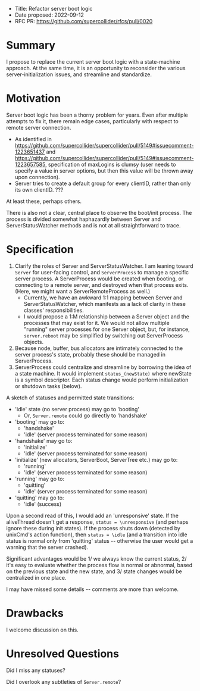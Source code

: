 - Title: Refactor server boot logic
- Date proposed: 2022-09-12
- RFC PR: https://github.com/supercollider/rfcs/pull/0020

# Summary

I propose to replace the current server boot logic with a state-machine approach. At the same time, it is an opportunity to reconsider the various server-initialization issues, and streamline and standardize.

# Motivation

Server boot logic has been a thorny problem for years. Even after multiple attempts to fix it, there remain edge cases, particularly with respect to remote server connection.

- As identified in https://github.com/supercollider/supercollider/pull/5149#issuecomment-1223651437 and https://github.com/supercollider/supercollider/pull/5149#issuecomment-1223657585, specification of maxLogins is clumsy (user needs to specify a value in server options, but then this value will be thrown away upon connection).
- Server tries to create a default group for every clientID, rather than only its own clientID. ???

At least these, perhaps others.

There is also not a clear, central place to observe the boot/init process. The process is divided somewhat haphazardly between Server and ServerStatusWatcher methods and is not at all straightforward to trace.

# Specification

1. Clarify the roles of Server and ServerStatusWatcher. I am leaning toward `Server` for user-facing control, and `ServerProcess` to manage a specific server process. A ServerProcess would be created when booting, or connecting to a remote server, and destroyed when that process exits. (Here, we might want a ServerRemoteProcess as well.)
   - Currently, we have an awkward 1:1 mapping between Server and ServerStatusWatcher, which manifests as a lack of clarity in these classes' responsibilities.
   - I would propose a 1:M relationship between a Server object and the processes that may exist for it. We would not allow multiple "running" server processes for one Server object, but, for instance, `server.reboot` may be simplified by switching out ServerProcess objects.
2. Because node, buffer, bus allocators are intimately connected to the server process's state, probably these should be managed in ServerProcess.
3. ServerProcess could centralize and streamline by borrowing the idea of a state machine. It would implement `status_(newState)` where newState is a symbol descriptor. Each status change would perform initialization or shutdown tasks (below).

A sketch of statuses and permitted state transitions:

- 'idle' state (no server process) may go to 'booting'
  - Or, `Server.remote` could go directly to 'handshake'
- 'booting' may go to:
  - 'handshake'
  - 'idle' (server process terminated for some reason)
- 'handshake' may go to:
  - 'initialize'
  - 'idle' (server process terminated for some reason)
- 'initialize' (new allocators, ServerBoot, ServerTree etc.) may go to:
  - 'running'
  - 'idle' (server process terminated for some reason)
- 'running' may go to:
  - 'quitting'
  - 'idle' (server process terminated for some reason)
- 'quitting' may go to:
  - 'idle' (success)

Upon a second read of this, I would add an 'unresponsive' state. If the aliveThread doesn't get a response, `status = \unresponsive` (and perhaps ignore these during init states). If the process shuts down (detected by unixCmd's action function), then `status = \idle` (and a transition into idle status is normal only from 'quitting' status -- otherwise the user would get a warning that the server crashed).

Significant advantages would be 1/ we always know the current status, 2/ it's easy to evaluate whether the process flow is normal or abnormal, based on the previous state and the new state, and 3/ state changes would be centralized in one place.

I may have missed some details -- comments are more than welcome.

# Drawbacks

I welcome discussion on this.

# Unresolved Questions

Did I miss any statuses?

Did I overlook any subtleties of `Server.remote`?
